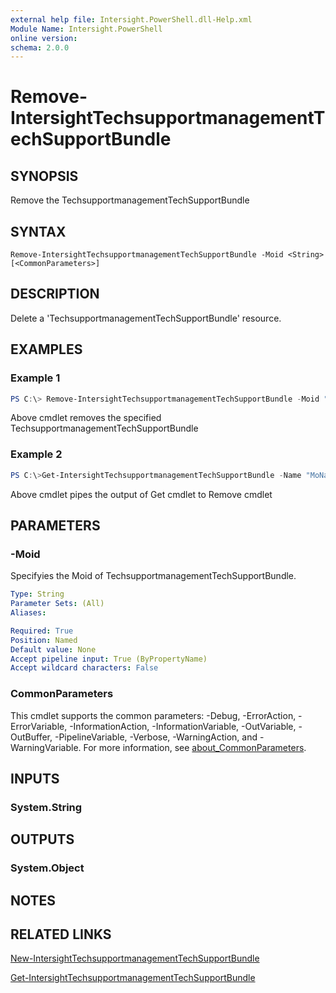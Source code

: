 ```yaml
---
external help file: Intersight.PowerShell.dll-Help.xml
Module Name: Intersight.PowerShell
online version:
schema: 2.0.0
---
```


# Remove-IntersightTechsupportmanagementTechSupportBundle

## SYNOPSIS
Remove the TechsupportmanagementTechSupportBundle

## SYNTAX

```
Remove-IntersightTechsupportmanagementTechSupportBundle -Moid <String> [<CommonParameters>]
```

## DESCRIPTION
Delete a &apos;TechsupportmanagementTechSupportBundle&apos; resource.

## EXAMPLES

### Example 1
```powershell
PS C:\> Remove-IntersightTechsupportmanagementTechSupportBundle -Moid "xxxxxxxxxxxxxxxxxxxxxxxxxxx"
```
Above cmdlet removes the specified TechsupportmanagementTechSupportBundle 

### Example 2
```powershell
PS C:\>Get-IntersightTechsupportmanagementTechSupportBundle -Name "MoName"|  Remove-IntersightTechsupportmanagementTechSupportBundle
```
Above cmdlet pipes the output of Get cmdlet to Remove cmdlet

## PARAMETERS

### -Moid
Specifyies the Moid of TechsupportmanagementTechSupportBundle.

```yaml
Type: String
Parameter Sets: (All)
Aliases:

Required: True
Position: Named
Default value: None
Accept pipeline input: True (ByPropertyName)
Accept wildcard characters: False
```

### CommonParameters
This cmdlet supports the common parameters: -Debug, -ErrorAction, -ErrorVariable, -InformationAction, -InformationVariable, -OutVariable, -OutBuffer, -PipelineVariable, -Verbose, -WarningAction, and -WarningVariable. For more information, see [about_CommonParameters](http://go.microsoft.com/fwlink/?LinkID=113216).

## INPUTS

### System.String

## OUTPUTS

### System.Object
## NOTES

## RELATED LINKS

[New-IntersightTechsupportmanagementTechSupportBundle](./New-IntersightTechsupportmanagementTechSupportBundle.md)

[Get-IntersightTechsupportmanagementTechSupportBundle](./Get-IntersightTechsupportmanagementTechSupportBundle.md)

